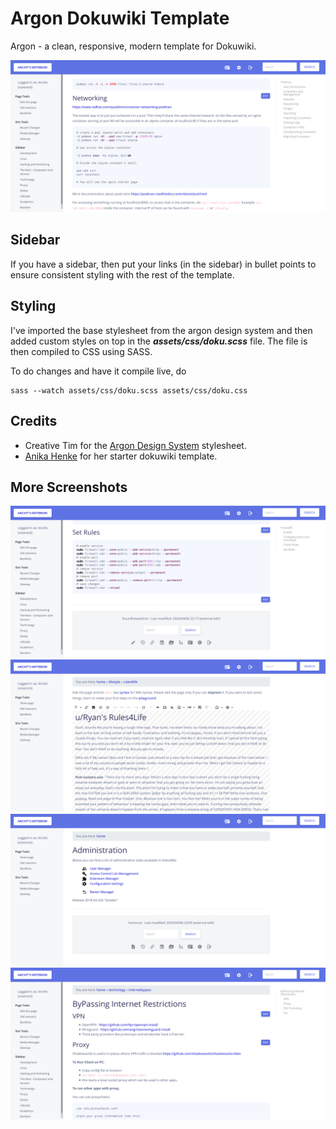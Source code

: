 # Argon Dokuwiki Template

Argon - a clean, responsive, modern template for Dokuwiki.

![Screenshot](screenshots/1.png)

## Sidebar

If you have a sidebar, then put your links (in the sidebar) in bullet points to ensure consistent styling with the rest of the template.

## Styling

I've imported the base stylesheet from the argon design system and then added custom styles on top in the ___assets/css/doku.scss___ file. The file is then compiled to CSS using SASS.

To do changes and have it compile live, do
```
sass --watch assets/css/doku.scss assets/css/doku.css
```

## Credits
* Creative Tim for the [Argon Design System](https://github.com/creativetimofficial/argon-design-system) stylesheet. 
* [Anika Henke](https://github.com/selfthinker) for her starter dokuwiki template.

## More Screenshots

![Screenshot](screenshots/2.png)
![Screenshot](screenshots/3.png)
![Screenshot](screenshots/4.png)
![Screenshot](screenshots/5.png)
